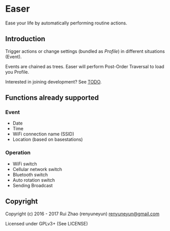 Easer
=======
Ease your life by automatically performing routine actions.

Introduction
-----
Trigger actions or change settings (bundled as *Profile*) in different situations (Event).

Events are chained as trees. Easer will perform Post-Order Traversal to load you Profile.

Interested in joining development? See [TODO](TODO.en.md).

Functions already supported
--------
### Event
* Date
* Time
* WiFi connection name (SSID)
* Location (based on basestations)

### Operation
* WiFi switch
* Cellular network switch
* Bluetooth switch
* Auto rotation switch
* Sending Broadcast

Copyright
------
Copyright (c) 2016 - 2017 Rui Zhao (renyuneyun) <renyuneyun@gmail.com>

Licensed under GPLv3+ (See LICENSE)
